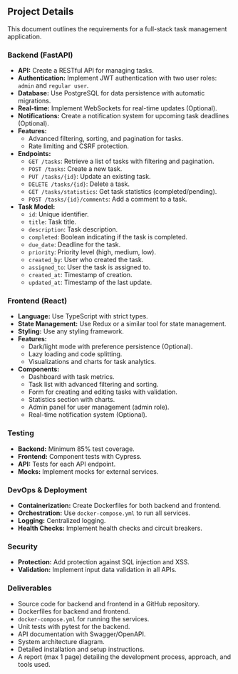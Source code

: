 ## Project Details

This document outlines the requirements for a full-stack task management application.

### Backend (FastAPI)

- **API:** Create a RESTful API for managing tasks.
- **Authentication:** Implement JWT authentication with two user roles: `admin` and `regular user`.
- **Database:** Use PostgreSQL for data persistence with automatic migrations.
- **Real-time:** Implement WebSockets for real-time updates (Optional).
- **Notifications:** Create a notification system for upcoming task deadlines (Optional).
- **Features:**
    - Advanced filtering, sorting, and pagination for tasks.
    - Rate limiting and CSRF protection.
- **Endpoints:**
    - `GET /tasks`: Retrieve a list of tasks with filtering and pagination.
    - `POST /tasks`: Create a new task.
    - `PUT /tasks/{id}`: Update an existing task.
    - `DELETE /tasks/{id}`: Delete a task.
    - `GET /tasks/statistics`: Get task statistics (completed/pending).
    - `POST /tasks/{id}/comments`: Add a comment to a task.
- **Task Model:**
    - `id`: Unique identifier.
    - `title`: Task title.
    - `description`: Task description.
    - `completed`: Boolean indicating if the task is completed.
    - `due_date`: Deadline for the task.
    - `priority`: Priority level (high, medium, low).
    - `created_by`: User who created the task.
    - `assigned_to`: User the task is assigned to.
    - `created_at`: Timestamp of creation.
    - `updated_at`: Timestamp of the last update.

### Frontend (React)

- **Language:** Use TypeScript with strict types.
- **State Management:** Use Redux or a similar tool for state management.
- **Styling:** Use any styling framework.
- **Features:**
    - Dark/light mode with preference persistence (Optional).
    - Lazy loading and code splitting.
    - Visualizations and charts for task analytics.
- **Components:**
    - Dashboard with task metrics.
    - Task list with advanced filtering and sorting.
    - Form for creating and editing tasks with validation.
    - Statistics section with charts.
    - Admin panel for user management (admin role).
    - Real-time notification system (Optional).

### Testing

- **Backend:** Minimum 85% test coverage.
- **Frontend:** Component tests with Cypress.
- **API:** Tests for each API endpoint.
- **Mocks:** Implement mocks for external services.

### DevOps & Deployment

- **Containerization:** Create Dockerfiles for both backend and frontend.
- **Orchestration:** Use `docker-compose.yml` to run all services.
- **Logging:** Centralized logging.
- **Health Checks:** Implement health checks and circuit breakers.

### Security

- **Protection:** Add protection against SQL injection and XSS.
- **Validation:** Implement input data validation in all APIs.

### Deliverables

- Source code for backend and frontend in a GitHub repository.
- Dockerfiles for backend and frontend.
- `docker-compose.yml` for running the services.
- Unit tests with pytest for the backend.
- API documentation with Swagger/OpenAPI.
- System architecture diagram.
- Detailed installation and setup instructions.
- A report (max 1 page) detailing the development process, approach, and tools used.
